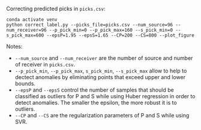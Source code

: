 Correcting predicted picks in `picks.csv`:
```
conda activate venv
python correct_label.py --picks_file=picks.csv --num_source=96 --num_receiver=96 --p_pick_min=0 --p_pick_max=160 --s_pick_min=0 --s_pick_max=600 --epsP=1.95 --epsS=1.65 --CP=200 --CS=800 --plot_figure
```
Notes:
- `--num_source` and `--num_receiver` are the number of source and number of receiver in `picks.csv`. 
- `--p_pick_min`, `--p_pick_max`, `s_pick_min`, `--s_pick_max` allow to help to dectect anomalies by eliminating points that exceed upper and lower bounds.
- `--epsP` and `--epsS` control the number of samples that should be classified as outliers for P and S while using Huber regression in order to detect anomalies. The smaller the epsilon, the more robust it is to outliers.
- `--CP` and `--CS` are the regularization parameters of P and S while using SVR.
